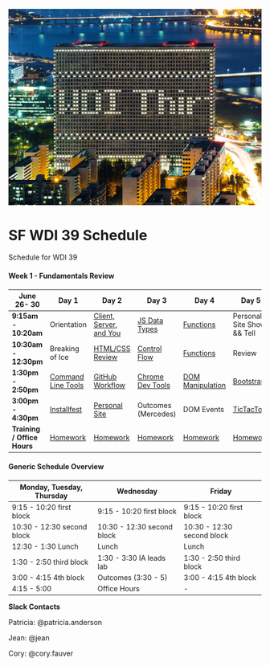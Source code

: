 <p align="center">
<img src="PhotoFunia-1497888882.gif" >
</p>

# SF WDI 39 Schedule

Schedule for WDI 39

#### Week 1 - Fundamentals Review
<table><thead>
<tr>
<th>June 26- 30</th>
<th>Day 1</th>
<th>Day 2</th>
<th>Day 3</th>
<th>Day 4</th>
<th>Day  5</th>
</tr>
</thead><tbody>
<tr>
<td><strong>9:15am - 10:20am</strong></td>
<td>Orientation</td>
<td><a href="https://github.com/SF-WDI-LABS/the-client-the-server-and-you/blob/master/README.md">Client, Server, and You</a></td>
<td><a href="https://github.com/sf-wdi-labs/js-data-types">JS Data Types</a></td>
<td><a href="https://github.com/sf-wdi-labs/js-functions">Functions</a></td>
<td>Personal Site Show && Tell</td>
</tr>

<tr>
<td><strong>10:30am - 12:30pm</strong></td>
<td>Breaking of Ice</td>
<td><a href="https://github.com/sf-wdi-labs/html-css-review">HTML/CSS Review</a></td>
<td><a href="https://github.com/sf-wdi-labs/js-control-flow">Control Flow</a></td>
<td><a href="https://github.com/sf-wdi-labs/js-functions">Functions</a></td>
<td>Review</td>
</tr>

<tr>
<td><strong>1:30pm - 2:50pm</strong></td>
<td><a href="https://github.com/SF-WDI-LABS/command-line">Command Line Tools</a></td>
<td><a href="https://github.com/sf-wdi-labs/git-github">GitHub Workflow</a></td>
<td><a href="https://github.com/SF-WDI-LABS/dev-tools">Chrome Dev Tools</a></td>
<td><a href="https://github.com/SF-WDI-LABS/dom-manipulation">DOM Manipulation</a></td>
<td><a href="https://github.com/SF-WDI-LABS/bootstrap">Bootstrap</a></td>
</tr>

<tr>
<td><strong>3:00pm - 4:30pm</strong></td>
<td><a href="https://github.com/sf-wdi-labs/installfest">Installfest</a></td>
<td><a href="https://github.com/SF-WDI-LABS/personal-portfolio">Personal Site</a></td>
<td>Outcomes (Mercedes)</td>
<td><a href="https://github.com/sf-wdi-labs/dom-events-jquery"></a>DOM Events</td>
<td><a href="https://github.com/SF-WDI-LABS/tic-tac-toe"</a>TicTacToe</td>
</tr>

<tr>
<td><strong>Training / Office Hours</strong></td>
<td><a href="homework/week-01.md">Homework</a></td>
<td><a href="homework/week-01.md">Homework</a></td>
<td><a href="homework/week-01.md">Homework</a></td>
<td><a href="homework/week-01.md">Homework</a></td>
<td><a href="homework/week-01.md">Homework</a></td>
</tr>
</tbody></table>

#### Generic Schedule Overview

 Monday, Tuesday, Thursday  | Wednesday | Friday
  ------------------ | ----- | ----
   9:15 - 10:20 first block   |9:15 - 10:20 first block     | 9:15 - 10:20 first block
 10:30 - 12:30 second block    | 10:30 - 12:30 second block     | 10:30 - 12:30 second block
  12:30 - 1:30 Lunch         | Lunch          | Lunch
  1:30 - 2:50 third block      | 1:30 - 3:30 IA leads lab   | 1:30 - 2:50 third block
  3:00 - 4:15 4th block     | Outcomes (3:30 - 5)  | 3:00 - 4:15 4th block
4:15 - 5:00 | Office Hours   | - | -


**Slack Contacts**  

Patricia: @patricia.anderson

Jean: @jean

Cory: @cory.fauver
